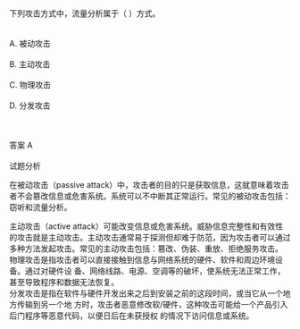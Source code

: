 <div class="detail lh2">下列攻击方式中，流量分析属于（  ）方式。<br/><br/><br/>A. 被动攻击<br/><br/>B. 主动攻击<br/><br/>C. 物理攻击<br/><br/>D. 分发攻击<br/><br/><br/><br/>答案 A<br/><br/>试题分析<br/><p>在被动攻击（passive attack）中，攻击者的目的只是获取信息，这就意味着攻击者不会篡改信息或危害系统。系统可以不中断其正常运行。常见的被动攻击包括：窃听和流量分析。<br/></p><div>
主动攻击（active attack）可能改变信息或危害系统。威胁信息完整性和有效性的攻击就是主动攻击。主动攻击通常易于探测但却难于防范，因为攻击者可以通过多种方法发起攻击。常见的主动攻击包括：篡改、伪装、重放、拒绝服务攻击。</div><div>物理攻击是指攻击者可以直接接触到信息与网络系统的硬件、软件和周边环境设备。通过对硬件设 备、网络线路、电源、空调等的破坏，使系统无法正常工作，甚至导致程序和数据无法恢复。<br/></div><div>分发攻击是指在软件与硬件开发出来之后到安装之前的这段时间，或当它从一个地方传输到另一个地 方时，攻击者恶意修改软/硬件，这种攻击可能给一个产品引入后门程序等恶意代码，以便日后在未获授权 的情况下访问信息或系统。</div><p><br/></p><p><br/></p></div>